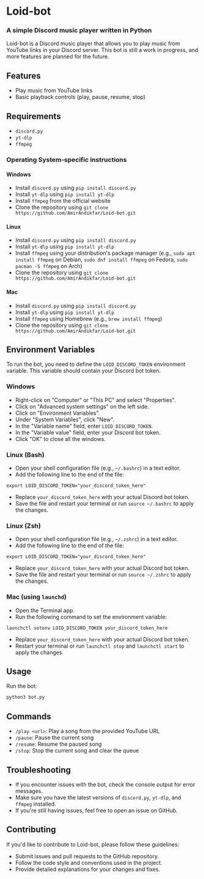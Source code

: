 # Loid-bot
### A simple Discord music player written in Python

Loid-bot is a Discord music player that allows you to play music from YouTube links in your Discord server. This bot is still a work in progress, and more features are planned for the future.

## Features

* Play music from YouTube links
* Basic playback controls (play, pause, resume, stop)

## Requirements

* `discord.py`
* `yt-dlp`
* `ffmpeg`

### Operating System-specific instructions

#### Windows

* Install `discord.py` using `pip install discord.py`
* Install `yt-dlp` using `pip install yt-dlp`
* Install `ffmpeg` from the official website
* Clone the repository using `git clone https://github.com/AmirAndikfar/Loid-bot.git`

#### Linux

* Install `discord.py` using `pip install discord.py`
* Install `yt-dlp` using `pip install yt-dlp`
* Install `ffmpeg` using your distribution's package manager (e.g., `sudo apt install ffmpeg` on Debian, `sudo dnf install ffmpeg` on Fedora, `sudo pacman -S ffmpeg` on Arch)
* Clone the repository using `git clone https://github.com/AmirAndikfar/Loid-bot.git`
  
#### Mac

* Install `discord.py` using `pip install discord.py`
* Install `yt-dlp` using `pip install yt-dlp`
* Install `ffmpeg` using Homebrew (e.g., `brew install ffmpeg`)
* Clone the repository using `git clone https://github.com/AmirAndikfar/Loid-bot.git`

## Environment Variables

To run the bot, you need to define the `LOID_DISCORD_TOKEN` environment variable. This variable should contain your Discord bot token.

### Windows

* Right-click on "Computer" or "This PC" and select "Properties".
* Click on "Advanced system settings" on the left side.
* Click on "Environment Variables".
* Under "System Variables", click "New".
* In the "Variable name" field, enter `LOID_DISCORD_TOKEN`.
* In the "Variable value" field, enter your Discord bot token.
* Click "OK" to close all the windows.

### Linux (Bash)

* Open your shell configuration file (e.g., `~/.bashrc`) in a text editor.
* Add the following line to the end of the file:
```
export LOID_DISCORD_TOKEN="your_discord_token_here"
```
* Replace `your_discord_token_here` with your actual Discord bot token.
* Save the file and restart your terminal or run `source ~/.bashrc` to apply the changes.

### Linux (Zsh)

* Open your shell configuration file (e.g., `~/.zshrc`) in a text editor.
* Add the following line to the end of the file:
```
export LOID_DISCORD_TOKEN="your_discord_token_here"
```
* Replace `your_discord_token_here` with your actual Discord bot token.
* Save the file and restart your terminal or run `source ~/.zshrc` to apply the changes.

### Mac (using `launchd`)

* Open the Terminal app.
* Run the following command to set the environment variable:
```
launchctl setenv LOID_DISCORD_TOKEN your_discord_token_here
```
* Replace `your_discord_token_here` with your actual Discord bot token.
* Restart your terminal or run `launchctl stop` and `launchctl start` to apply the changes.


## Usage

Run the bot:
```bash
python3 bot.py
```

## Commands

* `/play <url>`: Play a song from the provided YouTube URL
* `/pause`: Pause the current song
* `/resume`: Resume the paused song
* `/stop`: Stop the current song and clear the queue

## Troubleshooting

* If you encounter issues with the bot, check the console output for error messages.
* Make sure you have the latest versions of `discord.py`, `yt-dlp`, and `ffmpeg` installed.
* If you're still having issues, feel free to open an issue on GitHub.

## Contributing

If you'd like to contribute to Loid-bot, please follow these guidelines:

* Submit issues and pull requests to the GitHub repository.
* Follow the code style and conventions used in the project.
* Provide detailed explanations for your changes and fixes.

